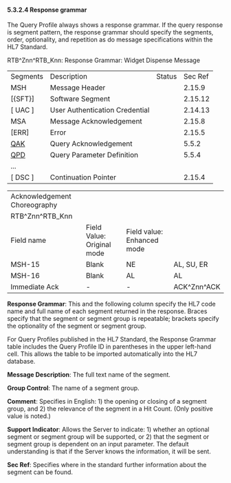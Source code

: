 #### 5.3.2.4 Response grammar

The Query Profile always shows a response grammar. If the query response is segment pattern, the response grammar should specify the segments, order, optionality, and repetition as do message specifications within the HL7 Standard.

RTB^Znn^RTB_Knn: Response Grammar: Widget Dispense Message

|     |     |     |     |
| --- | --- | --- | --- |
| Segments | Description | Status | Sec Ref |
| MSH | Message Header |  | 2.15.9 |
| [\{SFT}] | Software Segment |  | 2.15.12 |
| [ UAC ] | User Authentication Credential |  | 2.14.13 |
| MSA | Message Acknowledgement |  | 2.15.8 |
| [ERR] | Error |  | 2.15.5 |
| [QAK](#QAK) | Query Acknowledgement |  | 5.5.2 |
| [QPD](#QPD) | Query Parameter Definition |  | 5.5.4 |
| ... |  |  |  |
| [ DSC ] | Continuation Pointer |  | 2.15.4 |

|     |     |     |     |
| --- | --- | --- | --- |
| Acknowledgement Choreography |  |  |  |
| RTB^Znn^RTB_Knn |  |  |  |
| Field name | Field Value: Original mode | Field value: Enhanced mode |  |
| MSH-15 | Blank | NE | AL, SU, ER |
| MSH-16 | Blank | AL | AL |
| Immediate Ack | - | - | ACK^Znn^ACK |

**Response Grammar**: This and the following column specify the HL7 code name and full name of each segment returned in the response. Braces specify that the segment or segment group is repeatable; brackets specify the optionality of the segment or segment group.

For Query Profiles published in the HL7 Standard, the Response Grammar table includes the Query Profile ID in parentheses in the upper left-hand cell. This allows the table to be imported automatically into the HL7 database.

**Message Description**: The full text name of the segment.

**Group Control**: The name of a segment group.

**Comment**: Specifies in English: 1) the opening or closing of a segment group, and 2) the relevance of the segment in a Hit Count. (Only positive value is noted.)

**Support Indicator**: Allows the Server to indicate: 1) whether an optional segment or segment group will be supported, or 2) that the segment or segment group is dependent on an input parameter. The default understanding is that if the Server knows the information, it will be sent.

**Sec Ref**: Specifies where in the standard further information about the segment can be found.
